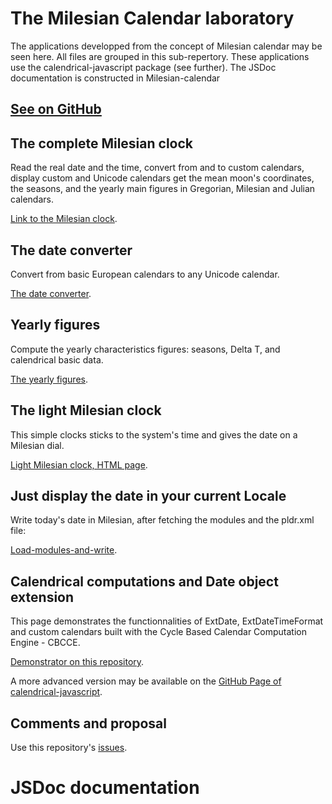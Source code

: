 # The Milesian Calendar laboratory
The applications developped from the concept of Milesian calendar may be seen here. All files are grouped in this sub-repertory.
These applications use the calendrical-javascript package (see further).
The JSDoc documentation is constructed in Milesian-calendar

## [See on GitHub](https://github.com/Louis-Aime/Milesian-calendar)

## The complete Milesian clock
Read the real date and the time, convert from and to custom calendars, display custom and Unicode calendars get the mean moon's coordinates, the seasons, and the yearly main figures in Gregorian, Milesian and Julian calendars.

[Link to the Milesian clock](./milesianclock.html).

## The date converter
Convert from basic European calendars to any Unicode calendar.

[The date converter](./converter.html).

## Yearly figures
Compute the yearly characteristics figures: seasons, Delta T, and calendrical basic data.

[The yearly figures](./yearsignaturedisplay.html).

## The light Milesian clock

This simple clocks sticks to the system's time and gives the date on a Milesian dial.

[Light Milesian clock, HTML page](./lightmilesianclock.html).

## Just display the date in your current Locale

Write today's date in Milesian, after fetching the modules and the pldr.xml file:

[Load-modules-and-write](./load-modules-and-write.html).

## Calendrical computations and Date object extension
This page demonstrates the functionnalities of ExtDate, ExtDateTimeFormat and custom calendars built with the Cycle Based Calendar Computation Engine - CBCCE.

[Demonstrator on this repository](./calendrical-demo-fr.html).

A more advanced version may be available on the [GitHub Page of calendrical-javascript](https://Louis-Aime.github.io/calendrical-javascript).

## Comments and proposal
 Use this repository's [issues](https://github.com/Louis-Aime/Milesian-calendar/issues).

# JSDoc documentation
